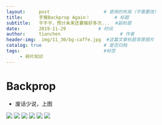 ```yaml
---
layout:     post                    # 使用的布局（不需要改）
title:      手推Backprop Again！         # 标题 
subtitle:   干干干，预计未来还要推好多次...  #副标题
date:       2019-11-29            # 时间
author:     tianchen                      # 作者
header-img:  img/11_30/bg-caffe.jpg  #这篇文章标题背景图片  
catalog: true                       # 是否归档
tags:                               #标签
     - 碎片知识
---
```


# Backprop

* 废话少说，上图

![](https://github.com/A-suozhang/MyPicBed/raw/master/img/20191129201408.jpg)
![](https://github.com/A-suozhang/MyPicBed/raw/master/img/20191129201436.jpg)
![](https://github.com/A-suozhang/MyPicBed/raw/master/img/20191129201511.jpg)
![](https://github.com/A-suozhang/MyPicBed/raw/master/img/20191129201532.jpg)
![](https://github.com/A-suozhang/MyPicBed/raw/master/img/20191129201547.jpg)
![](https://github.com/A-suozhang/MyPicBed/raw/master/img/20191129201609.jpg)



